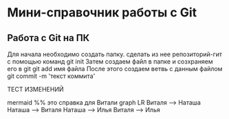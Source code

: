 # Мини-справочник работы с Git
## Работа с Git на ПК
Для начала необходимо создать папку. сделать из нее репозиторий-гит с помощью команд
git init
Затем создаем файл в папке и созхраняем его в git 
git add имя файла
После этого создаем ветвь с данным файлом
git commit -m 'текст коммита'


ТЕСТ ИЗМЕНЕНИЙ

   mermaid
%% это справка для Витали
   graph LR
   Виталя --> Наташа
   Наташа --> Виталя
   Наташа --> Илья
   Виталя --> Илья
